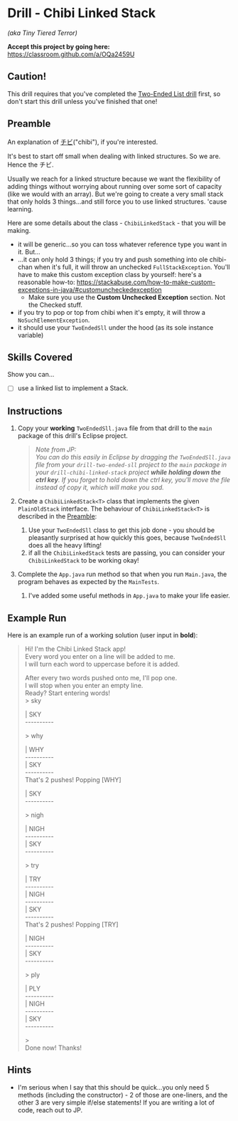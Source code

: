 # Drill - Chibi Linked Stack

_(aka Tiny Tiered Terror)_

**Accept this project by going here:** https://classroom.github.com/a/OQa2459U

## Caution!

This drill requires that you've completed the [Two-Ended List drill](https://github.com/MRU-CSIS-2503-202101-001/public-instructions/blob/main/drill-two-ended-list.md) first, so don't start this drill unless you've finished that one!

## Preamble

An explanation of [チビ](https://en.wikipedia.org/wiki/Chibi_(slang))("chibi"), if you're interested. 

It's best to start off small when dealing with linked structures. So we are. Hence the チビ. 

Usually we reach for a linked structure because we want the flexibility of adding things without worrying about running over some sort of capacity (like we would with an array). But we're going to create a very small stack that only holds 3 things...and still force you to use linked structures. 'cause learning.


Here are some details about the class - `ChibiLinkedStack` - that you will be making.

- it will be generic...so you can toss whatever reference type you want in it. But...
- ...it can only hold 3 things; if you try and push something into ole chibi-chan when it's full, it will throw an unchecked `FullStackException`. You'll have to make this custom exception class by yourself: here's a reasonable how-to: https://stackabuse.com/how-to-make-custom-exceptions-in-java/#customuncheckedexception 
  - Make sure you use the **Custom Unchecked Exception** section. Not the Checked stuff.
- if you try to pop or top from chibi when it's empty, it will throw a `NoSuchElementException`.
- it should use your `TwoEndedSll` under the hood (as its sole instance variable) 


## Skills Covered

Show you can...

- [ ] use a linked list to implement a Stack.


## Instructions

1. Copy your **working** `TwoEndedSll.java` file from that drill to the `main` package of this drill's Eclipse project.

    > _Note from JP:_  
    > _You can do this easily in Eclipse by dragging the `TwoEndedSll.java` file from your `drill-two-ended-sll` project to the `main` package in your `drill-chibi-linked-stack` project **while holding down the ctrl key**. If you forget to hold down the ctrl key, you'll move the file instead of copy it, which will make you sad._

2. Create a `ChibiLinkedStack<T>` class that implements the given `PlainOldStack` interface. The behaviour of `ChibiLinkedStack<T>` is described in the [Preamble](#preamble):
   1. Use your `TwoEndedSll` class to get this job done - you should be pleasantly surprised at how quickly this goes, because `TwoEndedSll` does all the heavy lifting!
   2. if all the `ChibiLinkedStack` tests are passing, you can consider your `ChibiLinkedStack` to be working okay!
3. Complete the `App.java` run method so that when you run `Main.java`, the program behaves as expected by the `MainTests`.  
     1. I've added some useful methods in `App.java` to make your life easier.


## Example Run

Here is an example run of a working solution (user input in **bold**):


> Hi! I'm the Chibi Linked Stack app!  
Every word you enter on a line will be added to me.  
I will turn each word to uppercase before it is added.  
>  
> After every two words pushed onto me, I'll pop one.  
I will stop when you enter an empty line.  
Ready? Start entering words!  
> \> sky  
>  
> | SKY  
\----------  
>  
> \> why  
>  
> | WHY  
\----------  
> | SKY  
\----------  
That's 2 pushes! Popping [WHY]  
>  
> | SKY  
\----------  
>  
> \> nigh  
>  
> | NIGH  
\----------  
> | SKY  
\----------  
>    
> \> try  
>  
> | TRY  
\----------  
> | NIGH  
\----------  
> | SKY  
\----------  
That's 2 pushes! Popping [TRY]  
>  
> | NIGH  
\----------  
> | SKY  
\----------  
>  
> \> ply  
>  
> | PLY  
\----------  
> | NIGH  
\----------  
> | SKY  
\----------  
>  
> \>   
Done now! Thanks!


## Hints

- I'm serious when I say that this should be quick...you only need 5 methods (including the constructor) - 2 of those are one-liners, and the other 3 are very simple if/else statements! If you are writing a lot of code, reach out to JP.